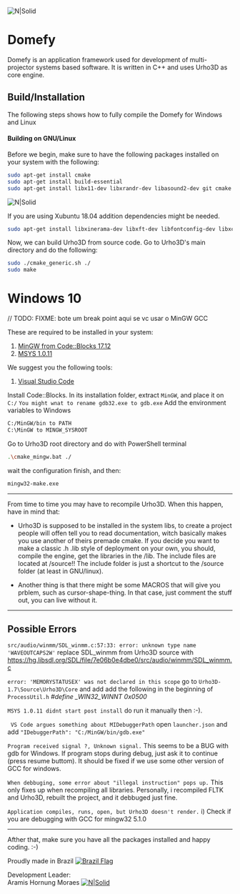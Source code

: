 ![N|Solid](https://bitbucket.org/Aramis/domefy/raw/d301b980947a867a387198b9fae519b5d6154c12/bin/Data/fpmed/domefy_logo256.png)

# Domefy
Domefy is an application framework used for development of multi-projector
systems based software. It is written in C++ and uses Urho3D as core engine.

## Build/Installation
The following steps shows how to fully compile the Domefy for Windows and Linux

#### Building on GNU/Linux
Before we begin, make sure to have the following packages installed on your system with the following:
```sh
sudo apt-get install cmake
sudo apt-get install build-essential
sudo apt-get install libx11-dev libxrandr-dev libasound2-dev git cmake make libglu1-mesa-dev freeglut3-dev libtheora-dev libogg-dev libvorbis-dev libogg-dev
```
![N|Solid](https://xubuntu.org/wp-content/themes/xubuntu-theme/xubuntu-eighteen/images/xubuntu-logo-45-dark.png)

If you are using Xubuntu 18.04 addition dependencies might be needed.
```sh
sudo apt-get install libxinerama-dev libxft-dev libfontconfig-dev libxcursor-dev
```
Now, we can build Urho3D from source code. Go to Urho3D's main directory and do the following:
```sh
sudo ./cmake_generic.sh ./
sudo make
```

# Windows 10
// TODO: FIXME: bote um break point aqui se vc usar o MinGW GCC

These are required to be installed in your system:

1. [MinGW from Code::Blocks 17.12](https://sourceforge.net/projects/codeblocks/files/Binaries/17.12/Windows/)
2. [MSYS 1.0.11](https://sourceforge.net/projects/mingw/files/MSYS/Base/msys-core/msys-1.0.11/)

We suggest you the following tools:

1. [Visual Studio Code](https://code.visualstudio.com/)


Install Code::Blocks. In its installation folder, extract `MinGW`, and place it on `C:/`
`You might wnat to rename gdb32.exe to gdb.exe`
Add the environment variables to Windows
```sh
C:/MinGW/bin to PATH
C:\MinGW to MINGW_SYSROOT 
```
  
Go to Urho3D root directory and do with PowerShell terminal

```sh
.\cmake_mingw.bat ./
```

wait the configuration finish, and then:

```sh
mingw32-make.exe
```
--------------------------
From time to time you may have to recompile Urho3D. When this happen, have in mind that:
- Urho3D is supposed to be installed in the system libs, to create a project people will
offen tell you to read documentation, witch basically makes you use another of theirs
premade cmake. If you decide you want to make a classic .h .lib style of deployment
on your own, you should, compile the engine, get the libraries in the /lib. The include
files are located at /source!! The include folder is just a shortcut to the /source
folder (at least in GNU/linux).

- Another thing is that there might be some MACROS that will give you prblem, such as cursor-shape-thing.
In that case, just comment the stuff out, you can live without it.


--------------------------

## Possible Errors
`src/audio/winmm/SDL_winmm.c:57:33: error: unknown type name 'WAVEOUTCAPS2W'`
replace SDL_winmm from Urho3D source with https://hg.libsdl.org/SDL/file/7e06b0e4dbe0/src/audio/winmm/SDL_winmm.c

`error: 'MEMORYSTATUSEX' was not declared in this scope`
go to `Urho3D-1.7\Source\Urho3D\Core` and add add the following in the beginning of `ProcessUtil.h`
*#define _WIN32_WINNT 0x0500*


`MSYS 1.0.11 didnt start post install`
do run it manually then :-).

` VS Code argues something about MIDebuggerPath`
open `launcher.json` and add `"IDebuggerPath": "C:/MinGW/bin/gdb.exe"`

`Program received signal ?, Unknown signal.`
This seems to be a BUG with gdb for Windows. If program stops during debug, just ask it to continue (press resume buttom). It should be fixed if we use some other version of GCC for windows. 

`When debbuging, some error about "illegal instruction" pops up.`
This only fixes up when recompiling all libraries. Personally, i recompiled FLTK and Urho3D, rebuilt the project, and it debbuged just fine.


`Application compiles, runs, open, but Urho3D doesn't render.`
i) Check if you are debugging with GCC for mingw32 5.1.0

------------------------

Afther that, make sure you have all the packages installed and happy coding. :-)

Proudly made in Brazil [![Brazil Flag](https://www.escavador.com/assets/escavador/user/img/flag/24/Brazil.png)]()

Development Leader: \
Aramis Hornung Moraes [![N|Solid](https://plus.google.com/_/focus/photos/public/AIbEiAIAAABDCJic9sjGqsKHaiILdmNhcmRfcGhvdG8qKDQ5ZTQzZTQ3MTc4MGM0NGZjMTgwMzU0MzhiMzM2ZTc0NWVlNjY4Y2EwATerYkh1psreGZrSbWKM4OxVztVc?sz=128)](https://www.aramishm.com/about-aramis)

